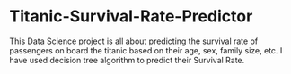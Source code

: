 # Titanic-Survival-Rate-Predictor
This Data Science project is all about predicting the survival rate of passengers on board the titanic based on their age, sex, family size, etc. I have used decision tree algorithm to predict their Survival Rate.
